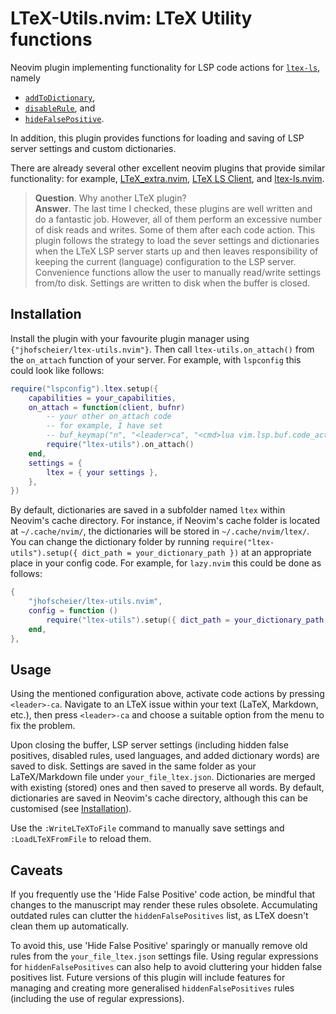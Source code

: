 # LTeX-Utils.nvim: LTeX Utility functions

Neovim plugin implementing functionality for LSP code actions for [`ltex-ls`](https://github.com/valentjn/ltex-ls), namely
* [`addToDictionary`](https://valentjn.github.io/ltex/ltex-ls/server-usage.html#_ltexaddtodictionary-client),
* [`disableRule`](https://valentjn.github.io/ltex/ltex-ls/server-usage.html#_ltexdisablerules-client), and
* [`hideFalsePositive`](https://valentjn.github.io/ltex/ltex-ls/server-usage.html#_ltexhidefalsepositives-client).

In addition, this plugin provides functions for loading and saving of LSP server settings and custom dictionaries.

There are already several other excellent neovim plugins that provide similar functionality: for example, [LTeX\_extra.nvim](https://github.com/barreiroleo/ltex_extra.nvim), [LTeX LS Client](https://github.com/icewind/ltex-client.nvim), and [ltex-ls.nvim](https://github.com/vigoux/ltex-ls.nvim).

> **Question**. Why another LTeX plugin?<br> 
>**Answer**. The last time I checked, these plugins are well written and do a fantastic job.
>However, all of them perform an excessive number of disk reads and writes.
>Some of them after each code action.
>This plugin follows the strategy to load the sever settings and dictionaries when the LTeX LSP server starts up and then leaves responsibility of keeping the current (language) configuration to the LSP server. 
>Convenience functions allow the user to manually read/write settings from/to disk.
>Settings are written to disk when the buffer is closed.

## Installation
Install the plugin with your favourite plugin manager using `{"jhofscheier/ltex-utils.nvim"}`.
Then call `ltex-utils.on_attach()` from the `on_attach` function of your server.
For example, with `lspconfig` this could look like follows:
```lua
require("lspconfig").ltex.setup({
    capabilities = your_capabilities,
    on_attach = function(client, bufnr)
        -- your other on_attach code
        -- for example, I have set
        -- buf_keymap("n", "<leader>ca", "<cmd>lua vim.lsp.buf.code_action()<CR>", opts)
        require("ltex-utils").on_attach()
    end,
    settings = {
        ltex = { your settings },
    },
})
```
By default, dictionaries are saved in a subfolder named `ltex` within Neovim's cache directory.
For instance, if Neovim's cache folder is located at `~/.cache/nvim/`, the dictionaries will be stored in `~/.cache/nvim/ltex/`.
You can change the dictionary folder by running `require("ltex-utils").setup({ dict_path = your_dictionary_path })` at an appropriate place in your config code.
For example, for `lazy.nvim` this could be done as follows:
```lua
{
    "jhofscheier/ltex-utils.nvim",
    config = function ()
        require("ltex-utils").setup({ dict_path = your_dictionary_path })
    end,
},
```

## Usage
Using the mentioned configuration above, activate code actions by pressing `<leader>-ca`.
Navigate to an LTeX issue within your text (LaTeX, Markdown, etc.), then press `<leader>-ca` and choose a suitable option from the menu to fix the problem.

Upon closing the buffer, LSP server settings (including hidden false positives, disabled rules, used languages, and added dictionary words) are saved to disk.
Settings are saved in the same folder as your LaTeX/Markdown file under `your_file_ltex.json`.
Dictionaries are merged with existing (stored) ones and then saved to preserve all words.
By default, dictionaries are saved in Neovim's cache directory, although this can be customised (see [Installation](#installation)).

Use the `:WriteLTeXToFile` command to manually save settings and `:LoadLTeXFromFile` to reload them.

## Caveats

If you frequently use the 'Hide False Positive' code action, be mindful that changes to the manuscript may render these rules obsolete.
Accumulating outdated rules can clutter the `hiddenFalsePositives` list, as LTeX doesn't clean them up automatically.

To avoid this, use 'Hide False Positive' sparingly or manually remove old rules from the `your_file_ltex.json` settings file.
Using regular expressions for `hiddenFalsePositives` can also help to avoid cluttering your hidden false positives list.
Future versions of this plugin will include features for managing and creating more generalised `hiddenFalsePositives` rules (including the use of regular expressions).


